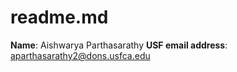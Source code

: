 # readme.md

**Name**:  Aishwarya Parthasarathy
**USF email address**:  aparthasarathy2@dons.usfca.edu

